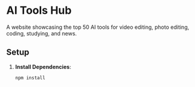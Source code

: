 # AI Tools Hub

A website showcasing the top 50 AI tools for video editing, photo editing, coding, studying, and news.

## Setup

1. **Install Dependencies**:
   ```bash
   npm install